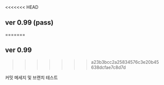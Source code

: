 <<<<<<< HEAD
## ver 0.99 (pass)
=======
## ver 0.99
>>>>>>> a23b3bcc2a25834576c3e20b45638dcfae7c8d7d

커밋 메세지 및 브랜치 테스트
